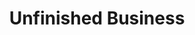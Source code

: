 ---
pid: ch283
title: Unfinished Business
location_transcription: Ashtown
coordinates: "[-75.163824923001, 39.952148613772]"
zipcode: '19125'
gen_neighborhood: River Wards
neighborhood: Fishtown,Kensington
outside_phl: 
age: '35'
age_range: 30-39
instagram: 
image_file_name: ch_283.jpg
proposal_transcription: |-
  Represent: growth, development, change + beauty
  We are not done evolving as a city so my monument represents what it is to be come + is not yet complete.
topic: Uplifting
topic_summary: 0, 0
type: Other No Form
keywords_other: 
credit: Melinda Yablonski
image_labels: 
twitter: 
facebook: 
permalink: "/monuments/ch283/"
layout: item-page
---